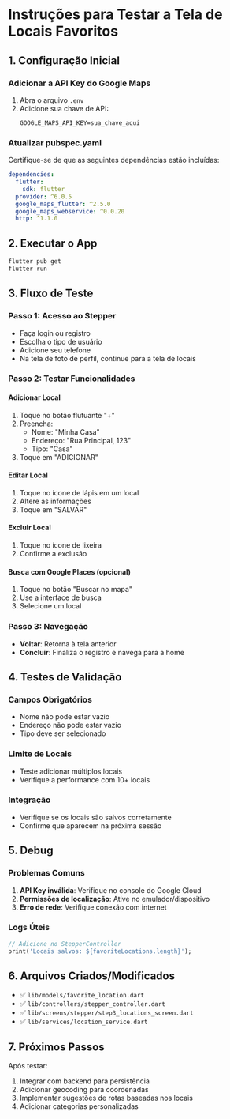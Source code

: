 # Instruções para Testar a Tela de Locais Favoritos

## 1. Configuração Inicial

### Adicionar a API Key do Google Maps
1. Abra o arquivo `.env`
2. Adicione sua chave de API:
   ```
   GOOGLE_MAPS_API_KEY=sua_chave_aqui
   ```

### Atualizar pubspec.yaml
Certifique-se de que as seguintes dependências estão incluídas:
```yaml
dependencies:
  flutter:
    sdk: flutter
  provider: ^6.0.5
  google_maps_flutter: ^2.5.0
  google_maps_webservice: ^0.0.20
  http: ^1.1.0
```

## 2. Executar o App

```bash
flutter pub get
flutter run
```

## 3. Fluxo de Teste

### Passo 1: Acesso ao Stepper
- Faça login ou registro
- Escolha o tipo de usuário
- Adicione seu telefone
- Na tela de foto de perfil, continue para a tela de locais

### Passo 2: Testar Funcionalidades

#### Adicionar Local
1. Toque no botão flutuante "+"
2. Preencha:
   - Nome: "Minha Casa"
   - Endereço: "Rua Principal, 123"
   - Tipo: "Casa"
3. Toque em "ADICIONAR"

#### Editar Local
1. Toque no ícone de lápis em um local
2. Altere as informações
3. Toque em "SALVAR"

#### Excluir Local
1. Toque no ícone de lixeira
2. Confirme a exclusão

#### Busca com Google Places (opcional)
1. Toque no botão "Buscar no mapa"
2. Use a interface de busca
3. Selecione um local

### Passo 3: Navegação
- **Voltar**: Retorna à tela anterior
- **Concluir**: Finaliza o registro e navega para a home

## 4. Testes de Validação

### Campos Obrigatórios
- Nome não pode estar vazio
- Endereço não pode estar vazio
- Tipo deve ser selecionado

### Limite de Locais
- Teste adicionar múltiplos locais
- Verifique a performance com 10+ locais

### Integração
- Verifique se os locais são salvos corretamente
- Confirme que aparecem na próxima sessão

## 5. Debug

### Problemas Comuns
1. **API Key inválida**: Verifique no console do Google Cloud
2. **Permissões de localização**: Ative no emulador/dispositivo
3. **Erro de rede**: Verifique conexão com internet

### Logs Úteis
```dart
// Adicione no StepperController
print('Locais salvos: ${favoriteLocations.length}');
```

## 6. Arquivos Criados/Modificados

- ✅ `lib/models/favorite_location.dart`
- ✅ `lib/controllers/stepper_controller.dart`
- ✅ `lib/screens/stepper/step3_locations_screen.dart`
- ✅ `lib/services/location_service.dart`

## 7. Próximos Passos

Após testar:
1. Integrar com backend para persistência
2. Adicionar geocoding para coordenadas
3. Implementar sugestões de rotas baseadas nos locais
4. Adicionar categorias personalizadas